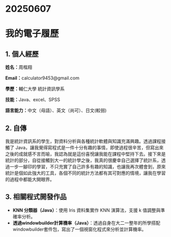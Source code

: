 # 20250607
</head>
<body>

  <h1>我的電子履歷</h1>
  <div class="section">
    <h2>1. 個人經歷</h2>
    <p><strong>姓名：</strong>周楷翔</p>
    <p><strong>Email：</strong>calculator9453@gmail.com</p>
    <p><strong>學歷：</strong>輔仁大學 統計資訊學系</p>
    <p><strong>技能：</strong>Java、excel、SPSS</p>
    <p><strong>語言能力：</strong>中文（母語）、英文（尚可）、日文(較弱)</p>
  </div>

  <div class="section">
    <h2>2. 自傳</h2>
    <p>
      我是統計資訊系的學生，對資料分析與各種統計軟體與知識充滿興趣。透過課程接觸了 Java，讓我覺得寫程式是一件十分有趣的事情，即使過程很辛苦，但寫出來之後的成就感不言而喻，我認為就是這份喜悅讓我能在課程中堅持下去。接下來是統計的部分，自從接觸到大一的統計學之後，我真的很慶幸自己選擇了統計系，透過一步一腳印的學習，不只充實了自己許多有趣的知識，也讓我再次體會到，原來統計是個如此強大的工具，各個不同的統計方法都有其可對應的情境，讓我在學習的過程中都能大開眼界。
    </p>
  </div>

  <div class="section">
    <h2>3. 相關程式開發作品</h2>
    <ul>
      <li>
        <strong>KNN 分類器（Java）</strong>：使用 Iris 資料集實作 KNN 演算法，支援 k 值調整與準確率分析。
      </li>
      <li>
           <strong>透過windowbuilder計算機率（Java）</strong>：透過自身在大二一整年的所學搭配windowbuilder套件包，寫出了一個視窗化程式來分析並計算機率。
      </li>
  </div>
</body>
</html>
